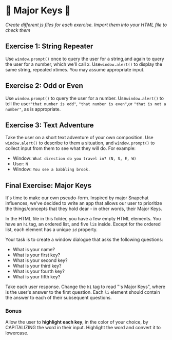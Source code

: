 # 🔑 Major Keys 🔑

_Create different js files for each exercise. Import them into your HTML file to check them_

## Exercise 1: String Repeater

Use​ `​window.prompt()​​` ​once​ ​to​ ​query​ ​the​ ​user​ ​for​ ​a​ ​string,​ and​ ​again​ ​to​ ​query​ ​the​ ​user for​ ​a​ ​number,​ which we'll call x.​ Use​ ​`​window.alert()​​` ​to​ ​display​ ​the​ ​same​ ​string,​ repeated​ ​x​ ​times.​ ​You​ ​may assume​ ​appropriate​ ​input.​

## Exercise 2: Odd or Even

Use​ `​window.prompt()​​` ​to​ ​query​ ​the user​ ​for​ ​a​ number.​ ​Use​ ​`​window.alert()​​` ​to​ ​tell​ ​the​ user​ `"that​ ​number​ ​is​ ​odd"`,​ `​"that​ ​number​ ​is even"`,​ ​or​ ​`"that​ ​is​ ​not​ ​a​ ​number"`,​ ​as​ ​is​ appropriate.

## Exercise 3: Text Adventure

Take the user on a short text adventure of your own composition. Use `window.alert()` to describe to them a situation, and `window.prompt()` to collect input from them to see what they will do. For example:

- Window: `What direction do you travel in? (N, S, E, W)`
- User: `N`
- Window: `You see a babbling brook.`

## Final Exercise: Major Keys

It's time to make our own pseudo-form. Inspired by major Snapchat influences, we've decided to write an app that allows our user to prioritize the things/concepts that they hold dear - in other words, their Major Keys.

In the HTML file in this folder, you have a few empty HTML elements. You have an `h1` tag, an ordered list, and five `li`s inside. Except for the ordered list, each element has a unique `id` property.

Your task is to create a window dialogue that asks the following questions:

- What is your name?
- What is your first key?
- What is your second key?
- What is your third key?
- What is your fourth key?
- What is your fifth key?

Take each user response. Change the `h1` tag to read "<name>'s Major Keys", where <name> is the user's answer to the first question. Each `li` element should contain the answer to each of their subsequent questions.

### Bonus

Allow the user to **highlight each key**, in the color of your choice, by CAPITALIZING the word in their input. Highlight the word and convert it to lowercase.
